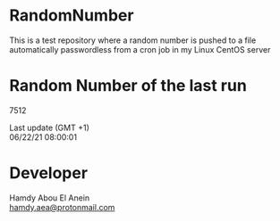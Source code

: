# RandomNumber    
This is a test repository where a random number is pushed to a file automatically passwordless from a cron job in my Linux CentOS server    
# Random Number of the last run   
7512
      
Last update (GMT +1)    
06/22/21 08:00:01
# Developer    
Hamdy Abou El Anein   
hamdy.aea@protonmail.com
